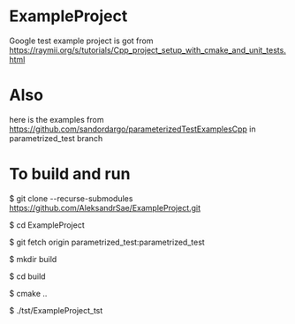 # ExampleProject
Google test example project is got from https://raymii.org/s/tutorials/Cpp_project_setup_with_cmake_and_unit_tests.html

# Also
here is the examples from https://github.com/sandordargo/parameterizedTestExamplesCpp in parametrized_test branch

# To build and run

$ git clone --recurse-submodules https://github.com/AleksandrSae/ExampleProject.git

$ cd ExampleProject

$ git fetch origin parametrized_test:parametrized_test

$ mkdir build

$ cd build

$ cmake ..

$ ./tst/ExampleProject_tst
